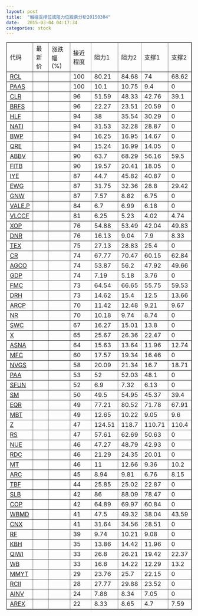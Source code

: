 ```yaml
---
layout: post
title:  "触碰支撑位或阻力位股票分析20150304"
date:   2015-03-04 04:17:34
categories: stock
---
```

<script type="text/javascript">
var stockList = []
stockList.push('gb_rcl');
stockList.push('gb_paas');
stockList.push('gb_clr');
stockList.push('gb_brfs');
stockList.push('gb_hlf');
stockList.push('gb_nati');
stockList.push('gb_bwp');
stockList.push('gb_qre');
stockList.push('gb_abbv');
stockList.push('gb_fitb');
stockList.push('gb_iye');
stockList.push('gb_ewg');
stockList.push('gb_gnw');
stockList.push('gb_vale.p');
stockList.push('gb_vlccf');
stockList.push('gb_xop');
stockList.push('gb_dnr');
stockList.push('gb_tex');
stockList.push('gb_cr');
stockList.push('gb_agco');
stockList.push('gb_gdp');
stockList.push('gb_fmc');
stockList.push('gb_drh');
stockList.push('gb_arcp');
stockList.push('gb_nr');
stockList.push('gb_swc');
stockList.push('gb_x');
stockList.push('gb_asna');
stockList.push('gb_mfc');
stockList.push('gb_nvgs');
stockList.push('gb_paa');
stockList.push('gb_sfun');
stockList.push('gb_sm');
stockList.push('gb_eqr');
stockList.push('gb_mbt');
stockList.push('gb_z');
stockList.push('gb_rs');
stockList.push('gb_nue');
stockList.push('gb_rdc');
stockList.push('gb_mt');
stockList.push('gb_arc');
stockList.push('gb_tbf');
stockList.push('gb_slb');
stockList.push('gb_cop');
stockList.push('gb_wbmd');
stockList.push('gb_cnx');
stockList.push('gb_rf');
stockList.push('gb_kbh');
stockList.push('gb_qiwi');
stockList.push('gb_wb');
stockList.push('gb_mmyt');
stockList.push('gb_rcii');
stockList.push('gb_ainv');
stockList.push('gb_arex');
</script>
<table border="1">
 <tr>
 <td>代码</td>
 <td>最新价</td>
 <td>涨跌幅(%)</td>
 <td>接近程度</td>
 <td>阻力1</td>
 <td>阻力2</td>
 <td>支撑1</td>
 <td>支撑2</td>
</tr>
  <tr id="rcl" class="red">
  <td><a href="http://stock.finance.sina.com.cn/usstock/quotes/RCL.html" target="_blank">RCL</a></td><td></td><td></td><td>100</td><td>80.21</td><td>84.68</td><td>74</td><td>68.62</td></tr>
  <tr id="paas" class="green">
  <td><a href="http://stock.finance.sina.com.cn/usstock/quotes/PAAS.html" target="_blank">PAAS</a></td><td></td><td></td><td>100</td><td>10.1</td><td>10.75</td><td>9.4</td><td>0</td></tr>
  <tr id="clr" class="green">
  <td><a href="http://stock.finance.sina.com.cn/usstock/quotes/CLR.html" target="_blank">CLR</a></td><td></td><td></td><td>96</td><td>51.59</td><td>48.33</td><td>42.76</td><td>39.1</td></tr>
  <tr id="brfs" class="red">
  <td><a href="http://stock.finance.sina.com.cn/usstock/quotes/BRFS.html" target="_blank">BRFS</a></td><td></td><td></td><td>96</td><td>22.27</td><td>23.51</td><td>20.59</td><td>0</td></tr>
  <tr id="hlf" class="green">
  <td><a href="http://stock.finance.sina.com.cn/usstock/quotes/HLF.html" target="_blank">HLF</a></td><td></td><td></td><td>94</td><td>38</td><td>35.54</td><td>30.29</td><td>0</td></tr>
  <tr id="nati" class="red">
  <td><a href="http://stock.finance.sina.com.cn/usstock/quotes/NATI.html" target="_blank">NATI</a></td><td></td><td></td><td>94</td><td>31.53</td><td>32.28</td><td>28.87</td><td>0</td></tr>
  <tr id="bwp" class="red">
  <td><a href="http://stock.finance.sina.com.cn/usstock/quotes/BWP.html" target="_blank">BWP</a></td><td></td><td></td><td>94</td><td>16.25</td><td>16.95</td><td>14.67</td><td>0</td></tr>
  <tr id="qre" class="red">
  <td><a href="http://stock.finance.sina.com.cn/usstock/quotes/QRE.html" target="_blank">QRE</a></td><td></td><td></td><td>94</td><td>15.24</td><td>16.99</td><td>14.05</td><td>0</td></tr>
  <tr id="abbv" class="green">
  <td><a href="http://stock.finance.sina.com.cn/usstock/quotes/ABBV.html" target="_blank">ABBV</a></td><td></td><td></td><td>90</td><td>63.7</td><td>68.29</td><td>56.16</td><td>59.5</td></tr>
  <tr id="fitb" class="red">
  <td><a href="http://stock.finance.sina.com.cn/usstock/quotes/FITB.html" target="_blank">FITB</a></td><td></td><td></td><td>90</td><td>19.57</td><td>20.41</td><td>18.05</td><td>0</td></tr>
  <tr id="iye" class="red">
  <td><a href="http://stock.finance.sina.com.cn/usstock/quotes/IYE.html" target="_blank">IYE</a></td><td></td><td></td><td>87</td><td>44.7</td><td>45.82</td><td>40.87</td><td>0</td></tr>
  <tr id="ewg" class="green">
  <td><a href="http://stock.finance.sina.com.cn/usstock/quotes/EWG.html" target="_blank">EWG</a></td><td></td><td></td><td>87</td><td>31.75</td><td>32.36</td><td>28.8</td><td>29.42</td></tr>
  <tr id="gnw" class="red">
  <td><a href="http://stock.finance.sina.com.cn/usstock/quotes/GNW.html" target="_blank">GNW</a></td><td></td><td></td><td>87</td><td>7.57</td><td>8.82</td><td>6.75</td><td>0</td></tr>
  <tr id="vale.p" class="green">
  <td><a href="http://stock.finance.sina.com.cn/usstock/quotes/VALE.P.html" target="_blank">VALE.P</a></td><td></td><td></td><td>84</td><td>6.7</td><td>6.99</td><td>6.18</td><td>0</td></tr>
  <tr id="vlccf" class="red">
  <td><a href="http://stock.finance.sina.com.cn/usstock/quotes/VLCCF.html" target="_blank">VLCCF</a></td><td></td><td></td><td>81</td><td>6.25</td><td>5.23</td><td>4.02</td><td>4.74</td></tr>
  <tr id="xop" class="green">
  <td><a href="http://stock.finance.sina.com.cn/usstock/quotes/XOP.html" target="_blank">XOP</a></td><td></td><td></td><td>76</td><td>54.88</td><td>53.49</td><td>42.04</td><td>49.83</td></tr>
  <tr id="dnr" class="green">
  <td><a href="http://stock.finance.sina.com.cn/usstock/quotes/DNR.html" target="_blank">DNR</a></td><td></td><td></td><td>76</td><td>16.13</td><td>9.04</td><td>7.9</td><td>8.33</td></tr>
  <tr id="tex" class="red">
  <td><a href="http://stock.finance.sina.com.cn/usstock/quotes/TEX.html" target="_blank">TEX</a></td><td></td><td></td><td>75</td><td>27.13</td><td>28.83</td><td>25.4</td><td>0</td></tr>
  <tr id="cr" class="red">
  <td><a href="http://stock.finance.sina.com.cn/usstock/quotes/CR.html" target="_blank">CR</a></td><td></td><td></td><td>74</td><td>67.77</td><td>70.47</td><td>60.15</td><td>62.84</td></tr>
  <tr id="agco" class="green">
  <td><a href="http://stock.finance.sina.com.cn/usstock/quotes/AGCO.html" target="_blank">AGCO</a></td><td></td><td></td><td>74</td><td>53.87</td><td>56.2</td><td>47.92</td><td>49.66</td></tr>
  <tr id="gdp" class="green">
  <td><a href="http://stock.finance.sina.com.cn/usstock/quotes/GDP.html" target="_blank">GDP</a></td><td></td><td></td><td>74</td><td>7.19</td><td>5.18</td><td>3.76</td><td>0</td></tr>
  <tr id="fmc" class="red">
  <td><a href="http://stock.finance.sina.com.cn/usstock/quotes/FMC.html" target="_blank">FMC</a></td><td></td><td></td><td>73</td><td>64.54</td><td>66.65</td><td>55.75</td><td>59.53</td></tr>
  <tr id="drh" class="red">
  <td><a href="http://stock.finance.sina.com.cn/usstock/quotes/DRH.html" target="_blank">DRH</a></td><td></td><td></td><td>73</td><td>14.62</td><td>15.4</td><td>12.5</td><td>13.66</td></tr>
  <tr id="arcp" class="green">
  <td><a href="http://stock.finance.sina.com.cn/usstock/quotes/ARCP.html" target="_blank">ARCP</a></td><td></td><td></td><td>70</td><td>11.42</td><td>12.48</td><td>9.21</td><td>9.67</td></tr>
  <tr id="nr" class="red">
  <td><a href="http://stock.finance.sina.com.cn/usstock/quotes/NR.html" target="_blank">NR</a></td><td></td><td></td><td>70</td><td>10.18</td><td>9.74</td><td>8.74</td><td>0</td></tr>
  <tr id="swc" class="red">
  <td><a href="http://stock.finance.sina.com.cn/usstock/quotes/SWC.html" target="_blank">SWC</a></td><td></td><td></td><td>67</td><td>16.27</td><td>15.01</td><td>13.8</td><td>0</td></tr>
  <tr id="x" class="green">
  <td><a href="http://stock.finance.sina.com.cn/usstock/quotes/X.html" target="_blank">X</a></td><td></td><td></td><td>65</td><td>25.67</td><td>26.36</td><td>22.47</td><td>0</td></tr>
  <tr id="asna" class="red">
  <td><a href="http://stock.finance.sina.com.cn/usstock/quotes/ASNA.html" target="_blank">ASNA</a></td><td></td><td></td><td>64</td><td>15.63</td><td>13.64</td><td>11.96</td><td>12.74</td></tr>
  <tr id="mfc" class="red">
  <td><a href="http://stock.finance.sina.com.cn/usstock/quotes/MFC.html" target="_blank">MFC</a></td><td></td><td></td><td>60</td><td>17.57</td><td>19.34</td><td>16.46</td><td>0</td></tr>
  <tr id="nvgs" class="green">
  <td><a href="http://stock.finance.sina.com.cn/usstock/quotes/NVGS.html" target="_blank">NVGS</a></td><td></td><td></td><td>58</td><td>20.09</td><td>21.34</td><td>16.7</td><td>18.71</td></tr>
  <tr id="paa" class="red">
  <td><a href="http://stock.finance.sina.com.cn/usstock/quotes/PAA.html" target="_blank">PAA</a></td><td></td><td></td><td>53</td><td>52</td><td>52.03</td><td>48.1</td><td>0</td></tr>
  <tr id="sfun" class="green">
  <td><a href="http://stock.finance.sina.com.cn/usstock/quotes/SFUN.html" target="_blank">SFUN</a></td><td></td><td></td><td>52</td><td>6.9</td><td>7.32</td><td>6.13</td><td>0</td></tr>
  <tr id="sm" class="red">
  <td><a href="http://stock.finance.sina.com.cn/usstock/quotes/SM.html" target="_blank">SM</a></td><td></td><td></td><td>50</td><td>49.5</td><td>54.95</td><td>45.37</td><td>39.4</td></tr>
  <tr id="eqr" class="green">
  <td><a href="http://stock.finance.sina.com.cn/usstock/quotes/EQR.html" target="_blank">EQR</a></td><td></td><td></td><td>49</td><td>77.21</td><td>80.52</td><td>71.78</td><td>67.91</td></tr>
  <tr id="mbt" class="green">
  <td><a href="http://stock.finance.sina.com.cn/usstock/quotes/MBT.html" target="_blank">MBT</a></td><td></td><td></td><td>49</td><td>12.65</td><td>10.22</td><td>9.05</td><td>9.6</td></tr>
  <tr id="z" class="green">
  <td><a href="http://stock.finance.sina.com.cn/usstock/quotes/Z.html" target="_blank">Z</a></td><td></td><td></td><td>47</td><td>124.51</td><td>118.7</td><td>110.71</td><td>110.4</td></tr>
  <tr id="rs" class="red">
  <td><a href="http://stock.finance.sina.com.cn/usstock/quotes/RS.html" target="_blank">RS</a></td><td></td><td></td><td>47</td><td>57.61</td><td>62.69</td><td>50.63</td><td>0</td></tr>
  <tr id="nue" class="red">
  <td><a href="http://stock.finance.sina.com.cn/usstock/quotes/NUE.html" target="_blank">NUE</a></td><td></td><td></td><td>46</td><td>47.27</td><td>48.79</td><td>42.93</td><td>0</td></tr>
  <tr id="rdc" class="green">
  <td><a href="http://stock.finance.sina.com.cn/usstock/quotes/RDC.html" target="_blank">RDC</a></td><td></td><td></td><td>46</td><td>21.29</td><td>24.35</td><td>20.01</td><td>0</td></tr>
  <tr id="mt" class="red">
  <td><a href="http://stock.finance.sina.com.cn/usstock/quotes/MT.html" target="_blank">MT</a></td><td></td><td></td><td>46</td><td>11</td><td>12.66</td><td>9.36</td><td>10.2</td></tr>
  <tr id="arc" class="red">
  <td><a href="http://stock.finance.sina.com.cn/usstock/quotes/ARC.html" target="_blank">ARC</a></td><td></td><td></td><td>45</td><td>8.94</td><td>9.81</td><td>6.76</td><td>8.15</td></tr>
  <tr id="tbf" class="red">
  <td><a href="http://stock.finance.sina.com.cn/usstock/quotes/TBF.html" target="_blank">TBF</a></td><td></td><td></td><td>44</td><td>25.85</td><td>25.02</td><td>22.87</td><td>0</td></tr>
  <tr id="slb" class="red">
  <td><a href="http://stock.finance.sina.com.cn/usstock/quotes/SLB.html" target="_blank">SLB</a></td><td></td><td></td><td>42</td><td>86</td><td>88.09</td><td>78.47</td><td>0</td></tr>
  <tr id="cop" class="red">
  <td><a href="http://stock.finance.sina.com.cn/usstock/quotes/COP.html" target="_blank">COP</a></td><td></td><td></td><td>42</td><td>64.89</td><td>69.97</td><td>60.84</td><td>0</td></tr>
  <tr id="wbmd" class="green">
  <td><a href="http://stock.finance.sina.com.cn/usstock/quotes/WBMD.html" target="_blank">WBMD</a></td><td></td><td></td><td>41</td><td>47.5</td><td>49.32</td><td>38.04</td><td>43.59</td></tr>
  <tr id="cnx" class="green">
  <td><a href="http://stock.finance.sina.com.cn/usstock/quotes/CNX.html" target="_blank">CNX</a></td><td></td><td></td><td>41</td><td>31.64</td><td>34.56</td><td>28.51</td><td>0</td></tr>
  <tr id="rf" class="red">
  <td><a href="http://stock.finance.sina.com.cn/usstock/quotes/RF.html" target="_blank">RF</a></td><td></td><td></td><td>39</td><td>9.74</td><td>10.21</td><td>9.08</td><td>0</td></tr>
  <tr id="kbh" class="red">
  <td><a href="http://stock.finance.sina.com.cn/usstock/quotes/KBH.html" target="_blank">KBH</a></td><td></td><td></td><td>35</td><td>13.86</td><td>14.42</td><td>11.96</td><td>0</td></tr>
  <tr id="qiwi" class="green">
  <td><a href="http://stock.finance.sina.com.cn/usstock/quotes/QIWI.html" target="_blank">QIWI</a></td><td></td><td></td><td>33</td><td>26.8</td><td>26.21</td><td>19.42</td><td>22.37</td></tr>
  <tr id="wb" class="green">
  <td><a href="http://stock.finance.sina.com.cn/usstock/quotes/WB.html" target="_blank">WB</a></td><td></td><td></td><td>33</td><td>16.8</td><td>14.22</td><td>12.29</td><td>13.2</td></tr>
  <tr id="mmyt" class="green">
  <td><a href="http://stock.finance.sina.com.cn/usstock/quotes/MMYT.html" target="_blank">MMYT</a></td><td></td><td></td><td>29</td><td>23.76</td><td>25.7</td><td>22.15</td><td>0</td></tr>
  <tr id="rcii" class="red">
  <td><a href="http://stock.finance.sina.com.cn/usstock/quotes/RCII.html" target="_blank">RCII</a></td><td></td><td></td><td>28</td><td>27.77</td><td>29.88</td><td>23.52</td><td>0</td></tr>
  <tr id="ainv" class="red">
  <td><a href="http://stock.finance.sina.com.cn/usstock/quotes/AINV.html" target="_blank">AINV</a></td><td></td><td></td><td>24</td><td>7.88</td><td>8.34</td><td>7.05</td><td>0</td></tr>
  <tr id="arex" class="green">
  <td><a href="http://stock.finance.sina.com.cn/usstock/quotes/AREX.html" target="_blank">AREX</a></td><td></td><td></td><td>22</td><td>8.33</td><td>8.65</td><td>4.7</td><td>7.59</td></tr>
</table>
